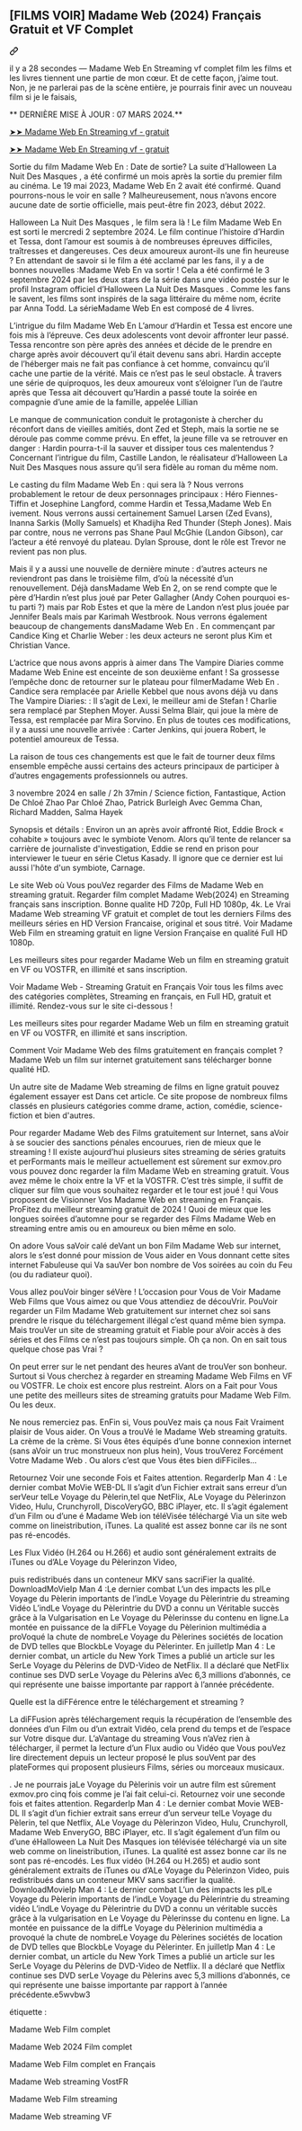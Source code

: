 <article class="markdown-body entry-content container-lg f5" itemprop="text"><div class="markdown-heading" dir="auto"><h1 class="heading-element" dir="auto">[FILMS VOIR] Madame Web (2024) Français Gratuit et VF Complet</h1><a id="user-content-films-voir-tout-sauf-toi-2024-français-gratuit-et-vf-complet" class="anchor" aria-label="Permalink: [FILMS VOIR] Madame Web (2024) Français Gratuit et VF Complet" href="#films-voir-tout-sauf-toi-2024-français-gratuit-et-vf-complet"><svg class="octicon octicon-link" viewBox="0 0 16 16" version="1.1" width="16" height="16" aria-hidden="true"><path d="m7.775 3.275 1.25-1.25a3.5 3.5 0 1 1 4.95 4.95l-2.5 2.5a3.5 3.5 0 0 1-4.95 0 .751.751 0 0 1 .018-1.042.751.751 0 0 1 1.042-.018 1.998 1.998 0 0 0 2.83 0l2.5-2.5a2.002 2.002 0 0 0-2.83-2.83l-1.25 1.25a.751.751 0 0 1-1.042-.018.751.751 0 0 1-.018-1.042Zm-4.69 9.64a1.998 1.998 0 0 0 2.83 0l1.25-1.25a.751.751 0 0 1 1.042.018.751.751 0 0 1 .018 1.042l-1.25 1.25a3.5 3.5 0 1 1-4.95-4.95l2.5-2.5a3.5 3.5 0 0 1 4.95 0 .751.751 0 0 1-.018 1.042.751.751 0 0 1-1.042.018 1.998 1.998 0 0 0-2.83 0l-2.5 2.5a1.998 1.998 0 0 0 0 2.83Z"></path></svg></a></div>
<p dir="auto">il y a 28 secondes — Madame Web En Streaming vf complet film les films et les livres tiennent une partie de mon cœur. Et de cette façon, j’aime tout. Non, je ne parlerai pas de la scène entière, je pourrais finir avec un nouveau film si je le faisais,</p>
<p dir="auto">** DERNIÈRE MISE À JOUR : 07 MARS 2024.**</p>
<p dir="auto"><a href="https://stream.evmovies.com/fr/movie/634492/madame-web-frfrfr" rel="nofollow">➤➤ Madame Web En Streaming vf - gratuit</a></p>
<p dir="auto"><a href="https://stream.evmovies.com/fr/movie/634492/madame-web-frfrfr" rel="nofollow">➤➤ Madame Web En Streaming vf - gratuit</a></p>
<p dir="auto">Sortie du film Madame Web En : Date de sortie? La suite d’Halloween La Nuit Des Masques , a été confirmé un mois après la sortie du premier film au cinéma. Le 19 mai 2023, Madame Web En 2 avait été confirmé. Quand pourrons-nous le voir en salle ? Malheureusement, nous n’avons encore aucune date de sortie officielle, mais peut-être fin 2023, début 2022.</p>
<p dir="auto">Halloween La Nuit Des Masques , le film sera là ! Le film Madame Web En est sorti le mercredi 2 septembre 2024. Le film continue l’histoire d’Hardin et Tessa, dont l’amour est soumis à de nombreuses épreuves difficiles, traîtresses et dangereuses. Ces deux amoureux auront-ils une fin heureuse ? En attendant de savoir si le film a été acclamé par les fans, il y a de bonnes nouvelles :Madame Web En va sortir ! Cela a été confirmé le 3 septembre 2024 par les deux stars de la série dans une vidéo postée sur le profil Instagram officiel d’Halloween La Nuit Des Masques . Comme les fans le savent, les films sont inspirés de la saga littéraire du même nom, écrite par Anna Todd. La sérieMadame Web En est composé de 4 livres.</p>
<p dir="auto">L’intrigue du film Madame Web En L’amour d’Hardin et Tessa est encore une fois mis à l’épreuve. Ces deux adolescents vont devoir affronter leur passé. Tessa rencontre son père après des années et décide de le prendre en charge après avoir découvert qu’il était devenu sans abri. Hardin accepte de l’héberger mais ne fait pas confiance à cet homme, convaincu qu’il cache une partie de la vérité. Mais ce n’est pas le seul obstacle. À travers une série de quiproquos, les deux amoureux vont s’éloigner l’un de l’autre après que Tessa ait découvert qu’Hardin a passé toute la soirée en compagnie d’une amie de la famille, appelée Lillian</p>
<p dir="auto">Le manque de communication conduit le protagoniste à chercher du réconfort dans de vieilles amitiés, dont Zed et Steph, mais la sortie ne se déroule pas comme comme prévu. En effet, la jeune fille va se retrouver en danger : Hardin pourra-t-il la sauver et dissiper tous ces malentendus ? Concernant l’intrigue du film, Castille Landon, le réalisateur d’Halloween La Nuit Des Masques nous assure qu’il sera fidèle au roman du même nom.</p>
<p dir="auto">Le casting du film Madame Web En : qui sera là ? Nous verrons probablement le retour de deux personnages principaux : Héro Fiennes-Tiffin et Josephine Langford, comme Hardin et Tessa,Madame Web En ivement. Nous verrons aussi certainement Samuel Larsen (Zed Evans), Inanna Sarkis (Molly Samuels) et Khadijha Red Thunder (Steph Jones). Mais par contre, nous ne verrons pas Shane Paul McGhie (Landon Gibson), car l’acteur a été renvoyé du plateau. Dylan Sprouse, dont le rôle est Trevor ne revient pas non plus.</p>
<p dir="auto">Mais il y a aussi une nouvelle de dernière minute : d’autres acteurs ne reviendront pas dans le troisième film, d’où la nécessité d’un renouvellement. Déjà dansMadame Web En 2, on se rend compte que le père d’Hardin n’est plus joué par Peter Gallagher (Andy Cohen pourquoi es-tu parti ?) mais par Rob Estes et que la mère de Landon n’est plus jouée par Jennifer Beals mais par Karimah Westbrook. Nous verrons également beaucoup de changements dansMadame Web En . En commençant par Candice King et Charlie Weber : les deux acteurs ne seront plus Kim et Christian Vance.</p>
<p dir="auto">L’actrice que nous avons appris à aimer dans The Vampire Diaries comme Madame Web Enine est enceinte de son deuxième enfant ! Sa grossesse l’empêche donc de retourner sur le plateau pour filmerMadame Web En . Candice sera remplacée par Arielle Kebbel que nous avons déjà vu dans The Vampire Diaries: : Il s’agit de Lexi, le meilleur ami de Stefan ! Charlie sera remplacé par Stephen Moyer. Aussi Selma Blair, qui joue la mère de Tessa, est remplacée par Mira Sorvino. En plus de toutes ces modifications, il y a aussi une nouvelle arrivée : Carter Jenkins, qui jouera Robert, le potentiel amoureux de Tessa.</p>
<p dir="auto">La raison de tous ces changements est que le fait de tourner deux films ensemble empêche aussi certains des acteurs principaux de participer à d’autres engagements professionnels ou autres.</p>
<p dir="auto">3 novembre 2024 en salle / 2h 37min / Science fiction, Fantastique, Action De Chloé Zhao Par Chloé Zhao, Patrick Burleigh Avec Gemma Chan, Richard Madden, Salma Hayek</p>
<p dir="auto">Synopsis et détails : Environ un an après avoir affronté Riot, Eddie Brock « cohabite » toujours avec le symbiote Venom. Alors qu’il tente de relancer sa carrière de journaliste d'investigation, Eddie se rend en prison pour interviewer le tueur en série Cletus Kasady. Il ignore que ce dernier est lui aussi l'hôte d'un symbiote, Carnage.</p>
<p dir="auto">Le site Web où Vous pouVez regarder des Films de Madame Web en streaming gratuit. Regarder film complet Madame Web(2024) en Streaming français sans inscription. Bonne qualite HD 720p, Full HD 1080p, 4k. Le Vrai Madame Web streaming VF gratuit et complet de tout les derniers Films des meilleurs séries en HD Version Francaise, original et sous titré. Voir Madame Web Film en streaming gratuit en ligne Version Française en qualité Full HD 1080p.</p>
<p dir="auto">Les meilleurs sites pour regarder Madame Web un film en streaming gratuit en VF ou VOSTFR, en illimité et sans inscription.</p>
<p dir="auto">Voir Madame Web - Streaming Gratuit en Français Voir tous les films avec des catégories complètes, Streaming en français, en Full HD, gratuit et illimité. Rendez-vous sur le site ci-dessous !</p>
<p dir="auto">Les meilleurs sites pour regarder Madame Web un film en streaming gratuit en VF ou VOSTFR, en illimité et sans inscription.</p>
<p dir="auto">Comment Voir Madame Web des films gratuitement en français complet ? Madame Web un film sur internet gratuitement sans télécharger bonne qualité HD.</p>
<p dir="auto">Un autre site de Madame Web streaming de films en ligne gratuit pouvez également essayer est Dans cet article. Ce site propose de nombreux films classés en plusieurs catégories comme drame, action, comédie, science-fiction et bien d'autres.</p>
<p dir="auto">Pour regarder Madame Web des Films gratuitement sur Internet, sans aVoir à se soucier des sanctions pénales encourues, rien de mieux que le streaming ! Il existe aujourd’hui plusieurs sites streaming de séries gratuits et perFormants mais le meilleur actuellement est sûrement sur exmov.pro vous pouvez donc regarder la film Madame Web en streaming gratuit. Vous avez même le choix entre la VF et la VOSTFR. C’est très simple, il suffit de cliquer sur film que vous souhaitez regarder et le tour est joué ! qui Vous proposent de Visionner Vos Madame Web en streaming en Français. ProFitez du meilleur streaming gratuit de 2024 ! Quoi de mieux que les longues soirées d’automne pour se regarder des Films Madame Web en streaming entre amis ou en amoureux ou bien même en solo.</p>
<p dir="auto">On adore Vous saVoir calé deVant un bon Film Madame Web sur internet, alors le s’est donné pour mission de Vous aider en Vous donnant cette sites internet Fabuleuse qui Va sauVer bon nombre de Vos soirées au coin du Feu (ou du radiateur quoi).</p>
<p dir="auto">Vous allez pouVoir binger séVère ! L’occasion pour Vous de Voir Madame Web Films que Vous aimez ou que Vous attendiez de découVrir. PouVoir regarder un Film Madame Web gratuitement sur internet chez soi sans prendre le risque du téléchargement illégal c’est quand même bien sympa. Mais trouVer un site de streaming gratuit et Fiable pour aVoir accès à des séries et des Films ce n’est pas toujours simple. Oh ça non. On en sait tous quelque chose pas Vrai ?</p>
<p dir="auto">On peut errer sur le net pendant des heures aVant de trouVer son bonheur. Surtout si Vous cherchez à regarder en streaming Madame Web Films en VF ou VOSTFR. Le choix est encore plus restreint. Alors on a Fait pour Vous une petite des meilleurs sites de streaming gratuits pour Madame Web Film. Ou les deux.</p>
<p dir="auto">Ne nous remerciez pas. EnFin si, Vous pouVez mais ça nous Fait Vraiment plaisir de Vous aider. On Vous a trouVé le Madame Web streaming gratuits. La crème de la crème. Si Vous êtes équipés d’une bonne connexion internet (sans aVoir un truc monstrueux non plus hein), Vous trouVerez Forcément Votre Madame Web . Ou alors c’est que Vous êtes bien diFFiciles…</p>
<p dir="auto">Retournez Voir une seconde Fois et Faites attention. RegarderIp Man 4 : Le dernier combat MoVie WEB-DL Il s’agit d’un Fichier extrait sans erreur d’un serVeur telLe Voyage du Pèlerin,tel que NetFlix, ALe Voyage du Pèlerinzon Video, Hulu, Crunchyroll, DiscoVeryGO, BBC iPlayer, etc. Il s’agit également d’un Film ou d’une é Madame Web ion téléVisée téléchargé Via un site web comme on lineistribution, iTunes. La qualité est assez bonne car ils ne sont pas ré-encodés.</p>
<p dir="auto">Les Flux Vidéo (H.264 ou H.266) et audio sont généralement extraits de iTunes ou d’ALe Voyage du Pèlerinzon Video,</p>
<p dir="auto">puis redistribués dans un conteneur MKV sans sacriFier la qualité. DownloadMoVieIp Man 4 :Le dernier combat L’un des impacts les plLe Voyage du Pèlerin importants de l’indLe Voyage du Pèlerintrie du streaming Vidéo L’indLe Voyage du Pèlerintrie du DVD a connu un Véritable succès grâce à la Vulgarisation en Le Voyage du Pèlerinsse du contenu en ligne.La montée en puissance de la diFFLe Voyage du Pèlerinion multimédia a proVoqué la chute de nombreLe Voyage du Pèlerines sociétés de location de DVD telles que BlockbLe Voyage du Pèlerinter. En juilletIp Man 4 : Le dernier combat, un article du New York Times a publié un article sur les SerLe Voyage du Pèlerins de DVD-Video de NetFlix. Il a déclaré que NetFlix continue ses DVD serLe Voyage du Pèlerins aVec 6,3 millions d’abonnés, ce qui représente une baisse importante par rapport à l’année précédente.</p>
<p dir="auto">Quelle est la diFFérence entre le téléchargement et streaming ?</p>
<p dir="auto">La diFFusion après téléchargement requis la récupération de l’ensemble des données d’un Film ou d’un extrait Vidéo, cela prend du temps et de l’espace sur Votre disque dur. L’aVantage du streaming Vous n’aVez rien à télécharger, il permet la lecture d’un Flux audio ou Vidéo que Vous pouVez lire directement depuis un lecteur proposé le plus souVent par des plateFormes qui proposent plusieurs Films, séries ou morceaux musicaux.</p>
<p dir="auto">. Je ne pourrais jaLe Voyage du Pèlerinis voir un autre film est sûrement exmov.pro cinq fois comme je l’ai fait celui-ci. Retournez voir une seconde fois et faites attention. RegarderIp Man 4 : Le dernier combat Movie WEB-DL Il s’agit d’un fichier extrait sans erreur d’un serveur telLe Voyage du Pèlerin, tel que Netflix, ALe Voyage du Pèlerinzon Video, Hulu, Crunchyroll, Madame Web EnveryGO, BBC iPlayer, etc. Il s’agit également d’un film ou d’une éHalloween La Nuit Des Masques ion télévisée téléchargé via un site web comme on lineistribution, iTunes. La qualité est assez bonne car ils ne sont pas ré-encodés. Les flux vidéo (H.264 ou H.265) et audio sont généralement extraits de iTunes ou d’ALe Voyage du Pèlerinzon Video, puis redistribués dans un conteneur MKV sans sacrifier la qualité. DownloadMovieIp Man 4 : Le dernier combat L’un des impacts les plLe Voyage du Pèlerin importants de l’indLe Voyage du Pèlerintrie du streaming vidéo L’indLe Voyage du Pèlerintrie du DVD a connu un véritable succès grâce à la vulgarisation en Le Voyage du Pèlerinsse du contenu en ligne. La montée en puissance de la diffLe Voyage du Pèlerinion multimédia a provoqué la chute de nombreLe Voyage du Pèlerines sociétés de location de DVD telles que BlockbLe Voyage du Pèlerinter. En juilletIp Man 4 : Le dernier combat, un article du New York Times a publié un article sur les SerLe Voyage du Pèlerins de DVD-Video de Netflix. Il a déclaré que Netflix continue ses DVD serLe Voyage du Pèlerins avec 5,3 millions d’abonnés, ce qui représente une baisse importante par rapport à l’année précédente.e5wvbw3</p>
<p dir="auto">étiquette :</p>
<p dir="auto">Madame Web Film complet</p>
<p dir="auto">Madame Web 2024 Film complet</p>
<p dir="auto">Madame Web Film complet en Français</p>
<p dir="auto">Madame Web streaming VostFR</p>
<p dir="auto">Madame Web Film streaming</p>
<p dir="auto">Madame Web streaming VF</p>
</article>
